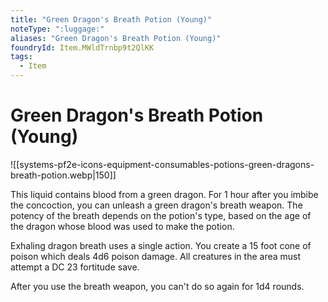 ```yaml
---
title: "Green Dragon's Breath Potion (Young)"
noteType: ":luggage:"
aliases: "Green Dragon's Breath Potion (Young)"
foundryId: Item.MWldTrnbp9t2QlKK
tags:
  - Item
---
```


# Green Dragon's Breath Potion (Young)
![[systems-pf2e-icons-equipment-consumables-potions-green-dragons-breath-potion.webp|150]]

This liquid contains blood from a green dragon. For 1 hour after you imbibe the concoction, you can unleash a green dragon's breath weapon. The potency of the breath depends on the potion's type, based on the age of the dragon whose blood was used to make the potion.

Exhaling dragon breath uses a single action. You create a 15 foot cone of poison which deals 4d6 poison damage. All creatures in the area must attempt a DC 23 fortitude save.

After you use the breath weapon, you can't do so again for 1d4 rounds.
